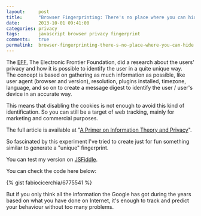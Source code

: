 ```yaml
---
layout:     post
title:      "Browser Fingerprinting: There's no place where you can hide"
date:       2013-10-01 09:41:00
categories: privacy
tags:       javascript browser privacy fingerprint
comments:   true
permalink:  browser-fingerprinting-there-s-no-place-where-you-can-hide
---
```


The [EFF](https://www.eff.org/), The Electronic Frontier Foundation, did a
research about the users' privacy and how it is possible to identify the user in
a quite unique way.  
The concept is based on gathering as much information as possible, like user
agent (browser and version), resolution, plugins installed, timezone, language,
and so on to create a message digest to identify the user / user's device in an
accurate way.

This means that disabling the cookies is not enough to avoid this kind of
identification.
So you can still be a target of web tracking, mainly for marketing and
commercial purposes.

The full article is available at "[A Primer on Information Theory and Privacy](https://www.eff.org/deeplinks/2010/01/primer-information-theory-and-privacy)".

So fascinated by this experiment I've tried to create just for fun something
similar to generate a "unique" fingerprint.

You can test my version on [<i class="fa fa-jsfiddle"></i> JSFiddle](http://jsfiddle.net/fabiocicerchia/P9Rd9/).

You can check the code here below:

{% gist fabiocicerchia/6775541 %}

But if you only think all the information the Google has got during the years
based on what you have done on Internet, it's enough to track and predict your
behaviour without too many problems.